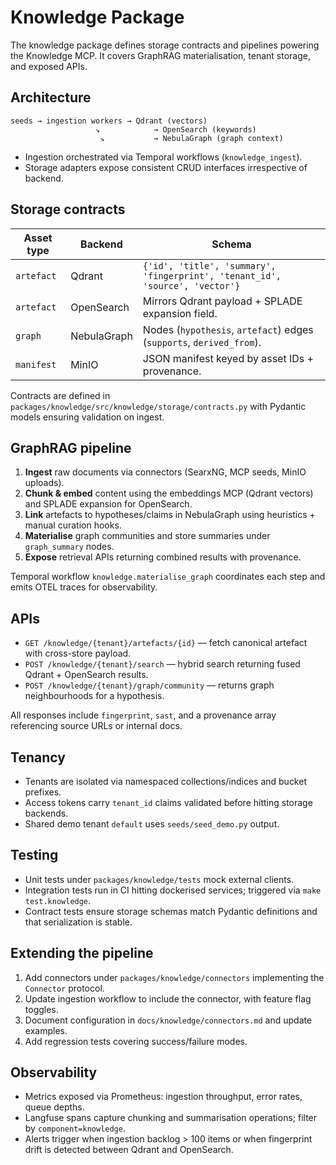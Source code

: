 # Knowledge Package

The knowledge package defines storage contracts and pipelines powering the
Knowledge MCP. It covers GraphRAG materialisation, tenant storage, and exposed
APIs.

## Architecture

```
seeds → ingestion workers → Qdrant (vectors)
                   ↘︎            → OpenSearch (keywords)
                    ↘︎           → NebulaGraph (graph context)
```

- Ingestion orchestrated via Temporal workflows (`knowledge_ingest`).
- Storage adapters expose consistent CRUD interfaces irrespective of backend.

## Storage contracts

| Asset type | Backend       | Schema |
| ---------- | ------------- | ------ |
| `artefact` | Qdrant        | `{'id', 'title', 'summary', 'fingerprint', 'tenant_id', 'source', 'vector'}` |
| `artefact` | OpenSearch    | Mirrors Qdrant payload + SPLADE expansion field. |
| `graph`    | NebulaGraph   | Nodes (`hypothesis`, `artefact`) edges (`supports`, `derived_from`). |
| `manifest` | MinIO         | JSON manifest keyed by asset IDs + provenance. |

Contracts are defined in `packages/knowledge/src/knowledge/storage/contracts.py`
with Pydantic models ensuring validation on ingest.

## GraphRAG pipeline

1. **Ingest** raw documents via connectors (SearxNG, MCP seeds, MinIO uploads).
2. **Chunk & embed** content using the embeddings MCP (Qdrant vectors) and SPLADE
   expansion for OpenSearch.
3. **Link** artefacts to hypotheses/claims in NebulaGraph using heuristics +
   manual curation hooks.
4. **Materialise** graph communities and store summaries under `graph_summary`
   nodes.
5. **Expose** retrieval APIs returning combined results with provenance.

Temporal workflow `knowledge.materialise_graph` coordinates each step and emits
OTEL traces for observability.

## APIs

- `GET /knowledge/{tenant}/artefacts/{id}` — fetch canonical artefact with cross-store
  payload.
- `POST /knowledge/{tenant}/search` — hybrid search returning fused Qdrant +
  OpenSearch results.
- `POST /knowledge/{tenant}/graph/community` — returns graph neighbourhoods for a
  hypothesis.

All responses include `fingerprint`, `sast`, and a provenance array referencing
source URLs or internal docs.

## Tenancy

- Tenants are isolated via namespaced collections/indices and bucket prefixes.
- Access tokens carry `tenant_id` claims validated before hitting storage backends.
- Shared demo tenant `default` uses `seeds/seed_demo.py` output.

## Testing

- Unit tests under `packages/knowledge/tests` mock external clients.
- Integration tests run in CI hitting dockerised services; triggered via
  `make test.knowledge`.
- Contract tests ensure storage schemas match Pydantic definitions and that
  serialization is stable.

## Extending the pipeline

1. Add connectors under `packages/knowledge/connectors` implementing the
   `Connector` protocol.
2. Update ingestion workflow to include the connector, with feature flag toggles.
3. Document configuration in `docs/knowledge/connectors.md` and update examples.
4. Add regression tests covering success/failure modes.

## Observability

- Metrics exposed via Prometheus: ingestion throughput, error rates, queue depths.
- Langfuse spans capture chunking and summarisation operations; filter by
  `component=knowledge`.
- Alerts trigger when ingestion backlog > 100 items or when fingerprint drift is
  detected between Qdrant and OpenSearch.
